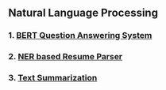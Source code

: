## Natural Language Processing

### 1. [BERT Question Answering System](https://github.com/rppradhan08/natural-language-processing/tree/master/BERT%20Question%20Answering%20System)

### 2. [NER based Resume Parser](https://github.com/rppradhan08/natural-language-processing/tree/master/NER%20based%20Resume%20Parser)

### 3. [Text Summarization](https://github.com/rppradhan08/natural-language-processing/tree/master/Text%20Summarization)
